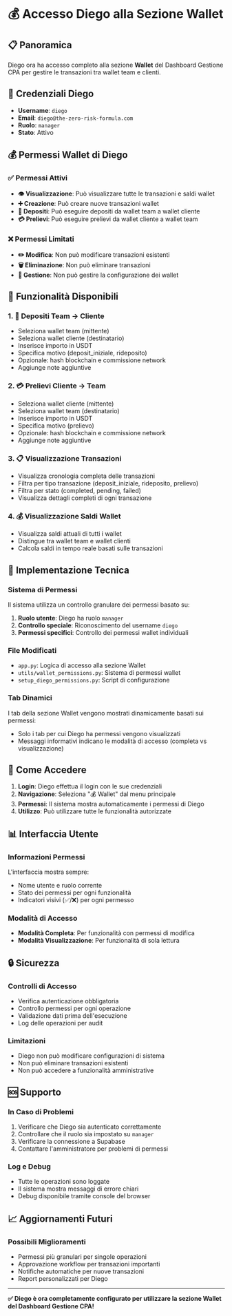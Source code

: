 # 💰 Accesso Diego alla Sezione Wallet

## 📋 Panoramica

Diego ora ha accesso completo alla sezione **Wallet** del Dashboard Gestione CPA per gestire le transazioni tra wallet team e clienti.

## 🔑 Credenziali Diego

- **Username**: `diego`
- **Email**: `diego@the-zero-risk-formula.com`
- **Ruolo**: `manager`
- **Stato**: Attivo

## 💰 Permessi Wallet di Diego

### ✅ Permessi Attivi

- **👁️ Visualizzazione**: Può visualizzare tutte le transazioni e saldi wallet
- **➕ Creazione**: Può creare nuove transazioni wallet
- **💸 Depositi**: Può eseguire depositi da wallet team a wallet cliente
- **💳 Prelievi**: Può eseguire prelievi da wallet cliente a wallet team

### ❌ Permessi Limitati

- **✏️ Modifica**: Non può modificare transazioni esistenti
- **🗑️ Eliminazione**: Non può eliminare transazioni
- **🔧 Gestione**: Non può gestire la configurazione dei wallet

## 🎯 Funzionalità Disponibili

### 1. 💸 Depositi Team → Cliente
- Seleziona wallet team (mittente)
- Seleziona wallet cliente (destinatario)
- Inserisce importo in USDT
- Specifica motivo (deposit_iniziale, rideposito)
- Opzionale: hash blockchain e commissione network
- Aggiunge note aggiuntive

### 2. 💳 Prelievi Cliente → Team
- Seleziona wallet cliente (mittente)
- Seleziona wallet team (destinatario)
- Inserisce importo in USDT
- Specifica motivo (prelievo)
- Opzionale: hash blockchain e commissione network
- Aggiunge note aggiuntive

### 3. 📋 Visualizzazione Transazioni
- Visualizza cronologia completa delle transazioni
- Filtra per tipo transazione (deposit_iniziale, rideposito, prelievo)
- Filtra per stato (completed, pending, failed)
- Visualizza dettagli completi di ogni transazione

### 4. 💰 Visualizzazione Saldi Wallet
- Visualizza saldi attuali di tutti i wallet
- Distingue tra wallet team e wallet clienti
- Calcola saldi in tempo reale basati sulle transazioni

## 🔧 Implementazione Tecnica

### Sistema di Permessi
Il sistema utilizza un controllo granulare dei permessi basato su:

1. **Ruolo utente**: Diego ha ruolo `manager`
2. **Controllo speciale**: Riconoscimento del username `diego`
3. **Permessi specifici**: Controllo dei permessi wallet individuali

### File Modificati
- `app.py`: Logica di accesso alla sezione Wallet
- `utils/wallet_permissions.py`: Sistema di permessi wallet
- `setup_diego_permissions.py`: Script di configurazione

### Tab Dinamici
I tab della sezione Wallet vengono mostrati dinamicamente basati sui permessi:
- Solo i tab per cui Diego ha permessi vengono visualizzati
- Messaggi informativi indicano le modalità di accesso (completa vs visualizzazione)

## 🚀 Come Accedere

1. **Login**: Diego effettua il login con le sue credenziali
2. **Navigazione**: Seleziona "💰 Wallet" dal menu principale
3. **Permessi**: Il sistema mostra automaticamente i permessi di Diego
4. **Utilizzo**: Può utilizzare tutte le funzionalità autorizzate

## 📊 Interfaccia Utente

### Informazioni Permessi
L'interfaccia mostra sempre:
- Nome utente e ruolo corrente
- Stato dei permessi per ogni funzionalità
- Indicatori visivi (✅/❌) per ogni permesso

### Modalità di Accesso
- **Modalità Completa**: Per funzionalità con permessi di modifica
- **Modalità Visualizzazione**: Per funzionalità di sola lettura

## 🔒 Sicurezza

### Controlli di Accesso
- Verifica autenticazione obbligatoria
- Controllo permessi per ogni operazione
- Validazione dati prima dell'esecuzione
- Log delle operazioni per audit

### Limitazioni
- Diego non può modificare configurazioni di sistema
- Non può eliminare transazioni esistenti
- Non può accedere a funzionalità amministrative

## 🆘 Supporto

### In Caso di Problemi
1. Verificare che Diego sia autenticato correttamente
2. Controllare che il ruolo sia impostato su `manager`
3. Verificare la connessione a Supabase
4. Contattare l'amministratore per problemi di permessi

### Log e Debug
- Tutte le operazioni sono loggate
- Il sistema mostra messaggi di errore chiari
- Debug disponibile tramite console del browser

## 📈 Aggiornamenti Futuri

### Possibili Miglioramenti
- Permessi più granulari per singole operazioni
- Approvazione workflow per transazioni importanti
- Notifiche automatiche per nuove transazioni
- Report personalizzati per Diego

---

**✅ Diego è ora completamente configurato per utilizzare la sezione Wallet del Dashboard Gestione CPA!**




